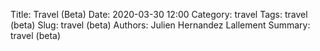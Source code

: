Title: Travel (Beta)
Date: 2020-03-30 12:00
Category: travel
Tags: travel (beta)
Slug: travel (beta)
Authors: Julien Hernandez Lallement
Summary: travel (beta)


<script src="../src/svg-world-map.js"></script>
<script>svgWorldMap()</script>